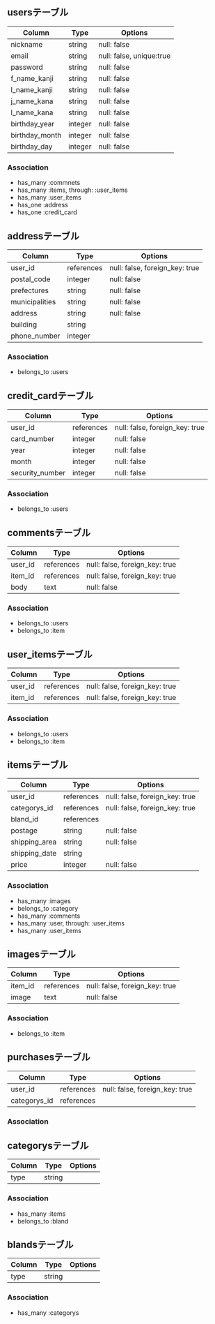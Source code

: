 ## usersテーブル
|Column|Type|Options|
|------|----|-------|
|nickname|string|null: false|
|email|string|null: false, unique:true|
|password|string|null: false|
|f_name_kanji|string|null: false|
|l_name_kanji|string|null: false|
|j_name_kana|string|null: false|
|l_name_kana|string|null: false|
|birthday_year|integer|null: false|
|birthday_month|integer|null: false|
|birthday_day|integer|null: false|
### Association
- has_many :commnets
- has_many :items, through: :user_items
- has_many :user_items
- has_one :address
- has_one :credit_card

## addressテーブル
|Column|Type|Options|
|------|----|-------|
|user_id|references|null: false, foreign_key: true|
|postal_code|integer|null: false|
|prefectures|string|null: false|
|municipalities|string|null: false|
|address|string|null: false|
|building|string||
|phone_number|integer||
### Association
- belongs_to :users

## credit_cardテーブル
|Column|Type|Options|
|------|----|-------|
|user_id|references|null: false, foreign_key: true|
|card_number|integer|null: false|
|year|integer|null: false|
|month|integer|null: false|
|security_number|integer|null: false|
### Association
- belongs_to :users

## commentsテーブル
|Column|Type|Options|
|------|----|-------|
|user_id|references|null: false, foreign_key: true|
|item_id|references|null: false, foreign_key: true|
|body|text|null: false|
### Association
- belongs_to :users
- belongs_to :item

## user_itemsテーブル
|Column|Type|Options|
|------|----|-------|
|user_id|references|null: false, foreign_key: true|
|item_id|references|null: false, foreign_key: true|
### Association
- belongs_to :users
- belongs_to :item

## itemsテーブル
|Column|Type|Options|
|------|----|-------|
|user_id|references|null: false, foreign_key: true|
|categorys_id|references|null: false, foreign_key: true|
|bland_id|references||
|postage|string|null: false|
|shipping_area|string|null: false|
|shipping_date|string||
|price|integer|null: false|
### Association
- has_many :images
- belongs_to :category
- has_many :comments
- has_many :user, through: :user_items
- has_many :user_items


## imagesテーブル
|Column|Type|Options|
|------|----|-------|
|item_id|references|null: false, foreign_key: true|
|image|text|null: false|
### Association
- belongs_to :item

## purchasesテーブル
|Column|Type|Options|
|------|----|-------|
|user_id|references|null: false, foreign_key: true|
|categorys_id|references||
### Association

## categorysテーブル
|Column|Type|Options|
|------|----|-------|
|type|string||
### Association
- has_many :items
- belongs_to :bland

## blandsテーブル
|Column|Type|Options|
|------|----|-------|
|type|string||
### Association
- has_many :categorys

